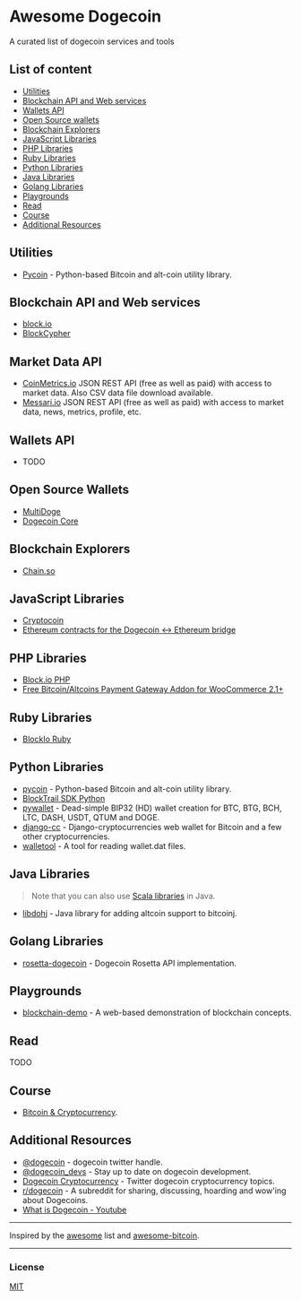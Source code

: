 Awesome Dogecoin
===============
A curated list of dogecoin services and tools

## List of content

- [Utilities](#utilities)
- [Blockchain API and Web services](#blockchain-api-and-web-services)
- [Wallets API](#wallets-api)
- [Open Source wallets](#open-source-wallets)
- [Blockchain Explorers](#blockchain-explorers)
- [JavaScript Libraries](#javascript-libraries)
- [PHP Libraries](#php-libraries)
- [Ruby Libraries](#ruby-libraries)
- [Python Libraries](#python-libraries)
- [Java Libraries](#java-libraries)
- [Golang Libraries](#golang-libraries)
- [Playgrounds](#playgrounds)
- [Read](#read)
- [Course](#course)
- [Additional Resources](#additional-resources)


## Utilities
* [Pycoin](https://github.com/richardkiss/pycoin) - Python-based Bitcoin and alt-coin utility library.

## Blockchain API and Web services
* [block.io](https://block.io)
* [BlockCypher](https://www.blockcypher.com)

## Market Data API
* [CoinMetrics.io](https://docs.coinmetrics.io/api/v4/) JSON REST API (free as well as paid) with access to market data. Also CSV data file download available.
* [Messari.io](https://messari.io/api) JSON REST API (free as well as paid) with access to market data, news, metrics, profile, etc.

## Wallets API
* TODO

## Open Source Wallets
* [MultiDoge](https://multidoge.org/)
* [Dogecoin Core](https://github.com/dogecoin/dogecoin/releases/)

## Blockchain Explorers
* [Chain.so](https://chain.so/DOGE)

## JavaScript Libraries
* [Cryptocoin](http://cryptocoinjs.com/#modules)
* [Ethereum contracts for the Dogecoin <-> Ethereum bridge](https://github.com/dogethereum/dogethereum-contracts)

## PHP Libraries
* [Block.io PHP](https://github.com/BlockIo/block_io-php)
* [Free Bitcoin/Altcoins Payment Gateway Addon for WooCommerce 2.1+ ](https://github.com/cryptoapi/Bitcoin-Payments-Woocommerce)

## Ruby Libraries
* [BlockIo Ruby](https://github.com/BlockIo/gem-block-io)

## Python Libraries
* [pycoin](https://github.com/richardkiss/pycoin) - Python-based Bitcoin and alt-coin utility library.
* [BlockTrail SDK Python](https://github.com/blocktrail/blocktrail-sdk-python)
* [pywallet](https://github.com/ranaroussi/pywallet) - Dead-simple BIP32 (HD) wallet creation for BTC, BTG, BCH, LTC, DASH, USDT, QTUM and DOGE.
* [django-cc](https://github.com/limpbrains/django-cc) - Django-cryptocurrencies web wallet for Bitcoin and a few other cryptocurrencies.
* [walletool](https://github.com/akx/walletool) - A tool for reading wallet.dat files.

## Java Libraries
> Note that you can also use [Scala libraries](#scala-libraries) in Java.
* [libdohj](https://github.com/dogecoin/libdohj) - Java library for adding altcoin support to bitcoinj.

## Golang Libraries
* [rosetta-dogecoin](https://github.com/rosetta-dogecoin/rosetta-dogecoin) - Dogecoin Rosetta API implementation.

## Playgrounds
* [blockchain-demo](https://github.com/anders94/blockchain-demo/) - A web-based demonstration of blockchain concepts.

## Read
TODO

## Course
* [Bitcoin & Cryptocurrency](http://bitcoinbook.cs.princeton.edu/).

## Additional Resources
* [@dogecoin](https://twitter.com/dogecoin) - dogecoin twitter handle.
* [@dogecoin_devs](https://twitter.com/dogecoin_devs) - Stay up to date on dogecoin development.
* [Dogecoin Cryptocurrency](https://twitter.com/i/topics/1139229372198469633) - Twitter dogecoin cryptocurrency topics.
* [r/dogecoin](https://www.reddit.com/r/dogecoin/) - A subreddit for sharing, discussing, hoarding and wow'ing about Dogecoins.
* [What is Dogecoin - Youtube](https://youtu.be/_KVZmS_UO5I)
---

Inspired by the [awesome](https://github.com/sindresorhus/awesome) list and [awesome-bitcoin](https://github.com/igorbarinov/awesome-bitcoin).

---

### License

[MIT](https://mit-license.org/)
